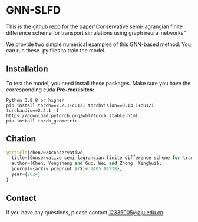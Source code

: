 # GNN-SLFD
This is the github repo for the paper"Conservative semi-lagrangian finite difference scheme for transport simulations using graph neural networks"

We provide two simple numerical examples of this GNN-based method. You can run these .py files to train the model.

## Installation
To test the model, you need install these packages. Make sure you have the corresponding cuda
**Pre-requisites:**

```
Python 3.8.8 or higher
pip install torch==2.2.1+cu121 torchvision==0.13.1+cu121 torchaudio==2.2.1 -f https://download.pytorch.org/whl/torch_stable.html
pip install torch_geometric
```
## Citation
```python
@article{chen2024conservative,
  title={Conservative semi-lagrangian finite difference scheme for transport simulations using graph neural networks},
  author={Chen, Yongsheng and Guo, Wei and Zhong, Xinghui},
  journal={arXiv preprint arXiv:2405.01938},
  year={2024}
}
```

## Contact
If you have any questions, please contact 12335005@zju.edu.cn


